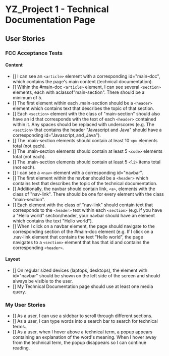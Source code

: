 # YZ_Project 1 - Technical Documentation Page

## User Stories

### FCC Acceptance Tests

#### Content

- [] I can see an `<article>` element with a corresponding id="main-doc", which contains the page's main content (technical documentation).
- [] Within the #main-doc `<article>` element, I can see several `<section>` elements, each with aclassof"main-section". There should be a minimum of 5.
- [] The first element within each .main-section should be a `<header>` element which contains text that describes the topic of that section.
- [] Each `<section>` element with the class of "main-section" should also have an id that corresponds with the text of each `<header>` contained within it. Any spaces should be replaced with underscores (e.g. The `<section>` that contains the header "Javascript and Java" should have a corresponding id="Javascript_and_Java").
- [] The .main-section elements should contain at least 10 `<p>` elements total (not each).
- [] The .main-section elements should contain at least 5 `<code>` elements total (not each).
- [] The .main-section elements should contain at least 5 `<li>` items total (not each).
- [] I can see a `<nav>` element with a corresponding id="navbar".
- [] The first element within the navbar should be a `<header>` which contains text that describes the topic of the technical documentation.
- [] Additionally, the navbar should contain link, `<a>`, elements with the class of "nav-link". There should be one for every element with the class "main-section".
- [] Each element with the class of "nav-link" should contain text that corresponds to the `<header>` text within each `<section>` (e.g. if you have a "Hello world" section/header, your navbar should have an element which contains the text "Hello world").
- [] When I click on a navbar element, the page should navigate to the corresponding section of the #main-doc element (e.g. If I click on a .nav-link element that contains the text "Hello world", the page navigates to a `<section>` element that has that id and contains the corresponding `<header>`.

#### Layout

- [] On regular sized devices (laptops, desktops), the element with id="navbar" should be shown on the left side of the screen and should always be visible to the user.
- [] My Technical Documentation page should use at least one media query.

### My User Stories

- [] As a user, I can use a sidebar to scroll through different sections.
- [] As a user, I can type words into a search bar to search for technical terms.
- [] As a user, when I hover above a technical term, a popup appears containing an explanation of the word's meaning. When I hover away from the technical term, the popup disappears so I can continue reading.


